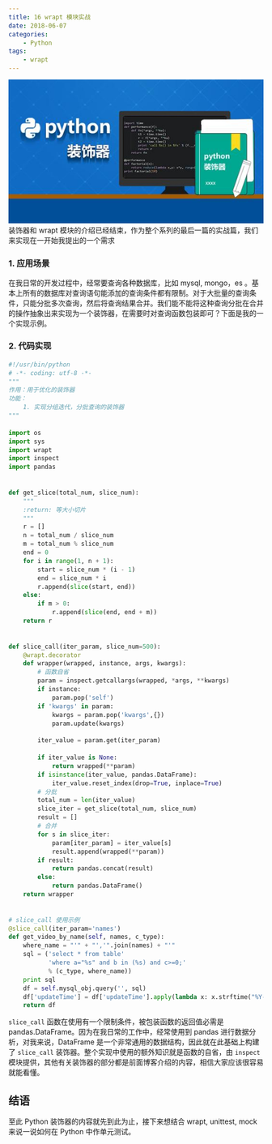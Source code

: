 ```yaml
---
title: 16 wrapt 模块实战
date: 2018-06-07
categories:
    - Python
tags:
    - wrapt
---
```

![Python decorator](/images/python/decorator.jpg)
装饰器和 wrapt 模块的介绍已经结束，作为整个系列的最后一篇的实战篇，我们来实现在一开始我提出的一个需求

<!-- more -->

### 1. 应用场景
在我日常的开发过程中，经常要查询各种数据库，比如 mysql, mongo，es 。基本上所有的数据库对查询语句能添加的查询条件都有限制。对于大批量的查询条件，只能分批多次查询，然后将查询结果合并。我们能不能将这种查询分批在合并的操作抽象出来实现为一个装饰器，在需要时对查询函数包装即可？下面是我的一个实现示例。

### 2. 代码实现
```python
#!/usr/bin/python
# -*- coding: utf-8 -*-
"""
作用：用于优化的装饰器
功能：
    1. 实现分组迭代，分批查询的装饰器
"""

import os
import sys
import wrapt
import inspect
import pandas


def get_slice(total_num, slice_num):
    """
    :return: 等大小切片
    """
    r = []
    n = total_num / slice_num
    m = total_num % slice_num
    end = 0
    for i in range(1, n + 1):
        start = slice_num * (i - 1)
        end = slice_num * i
        r.append(slice(start, end))
    else:
        if m > 0:
            r.append(slice(end, end + m))
    return r


def slice_call(iter_param, slice_num=500):
    @wrapt.decorator
    def wrapper(wrapped, instance, args, kwargs):
        # 函数自省
        param = inspect.getcallargs(wrapped, *args, **kwargs)
        if instance:
            param.pop('self')
        if 'kwargs' in param:
            kwargs = param.pop('kwargs',{})
            param.update(kwargs)

        iter_value = param.get(iter_param)

        if iter_value is None:
            return wrapped(**param)
        if isinstance(iter_value, pandas.DataFrame):
            iter_value.reset_index(drop=True, inplace=True)
        # 分批
        total_num = len(iter_value)
        slice_iter = get_slice(total_num, slice_num)
        result = []
        # 合并
        for s in slice_iter:
            param[iter_param] = iter_value[s]
            result.append(wrapped(**param))
        if result:
            return pandas.concat(result)
        else:
            return pandas.DataFrame()
    return wrapper


# slice_call 使用示例
@slice_call(iter_param='names')
def get_video_by_name(self, names, c_type):
    where_name = "'" + "','".join(names) + "'"
    sql = ('select * from table'
           'where a="%s" and b in (%s) and c>=0;'
           % (c_type, where_name))
    print sql
    df = self.mysql_obj.query('', sql)
    df['updateTime'] = df['updateTime'].apply(lambda x: x.strftime("%Y-%m-%d"))
    return df
```

`slice_call` 函数在使用有一个限制条件，被包装函数的返回值必需是 pandas.DataFrame。因为在我日常的工作中，经常使用到 pandas 进行数据分析，对我来说，DataFrame 是一个非常通用的数据结构，因此就在此基础上构建了 `slice_call` 装饰器。整个实现中使用的额外知识就是函数的自省，由 `inspect` 模块提供，其他有关装饰器的部分都是前面博客介绍的内容，相信大家应该很容易就能看懂。

## 结语
至此 Python 装饰器的内容就先到此为止，接下来想结合 wrapt, unittest, mock 来说一说如何在 Python 中作单元测试。
